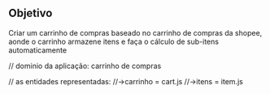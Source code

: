 ## Objetivo 

Criar um carrinho de compras baseado no carrinho de compras da shopee, aonde o carrinho armazene itens e faça o cálculo de sub-itens automaticamente


// dominio da aplicação: carrinho de compras

// as entidades representadas: 
//->carrinho = cart.js
//->itens = item.js